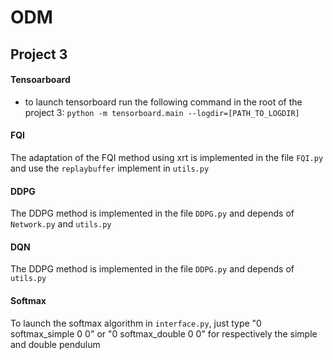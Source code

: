 # ODM

## Project 3
#### Tensoarboard 
- to launch tensorboard run the following command in the root of the project 3: `python -m tensorboard.main --logdir=[PATH_TO_LOGDIR]`
#### FQI
The adaptation of the FQI method using xrt is implemented in the file `FQI.py` and use the `replaybuffer` implement in `utils.py`
#### DDPG
The DDPG method is implemented in the file `DDPG.py` and depends of `Network.py` and `utils.py`
#### DQN
The DDPG method is implemented in the file `DDPG.py` and depends of `utils.py`
#### Softmax 
To launch the softmax algorithm in `interface.py`, just type "0 softmax_simple 0 0" or "0 softmax_double 0 0" for respectively the simple and double pendulum
